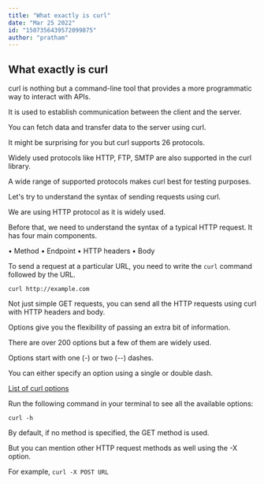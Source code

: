 ```yaml
---
title: "What exactly is curl"
date: "Mar 25 2022"
id: "1507356439572099075"
author: "pratham"
---
```


## What exactly is curl

<Tweet>

curl is nothing but a command-line tool that provides a more programmatic way to interact with APIs.

</Tweet>

<Tweet>

It is used to establish communication between the client and the server.

You can fetch data and transfer data to the server using curl.

</Tweet>

<Tweet>

It might be surprising for you but curl supports 26 protocols.

Widely used protocols like HTTP, FTP, SMTP are also supported in the curl library.

</Tweet>

<Tweet>

A wide range of supported protocols makes curl best for testing purposes.

</Tweet>

<Tweet>

Let's try to understand the syntax of sending requests using curl.

We are using HTTP protocol as it is widely used.

</Tweet>

<Tweet>

Before that, we need to understand the syntax of a typical HTTP request. It has four main components.

• Method
• Endpoint
• HTTP headers
• Body

</Tweet>

<Tweet>

To send a request at a particular URL, you need to write the `curl` command followed by the URL.

```
curl http://example.com
```

</Tweet>

<Tweet>

Not just simple GET requests, you can send all the HTTP requests using curl with HTTP headers and body.

</Tweet>

<Tweet>

Options give you the flexibility of passing an extra bit of information.

There are over 200 options but a few of them are widely used.

Options start with one (-) or two (--) dashes.

</Tweet>

<Tweet>

You can either specify an option using a single or double dash.

[List of curl options](https://gist.github.com/eneko/dc2d8edd9a4b25c5b0725dd123f98b10)

</Tweet>

<Tweet>

Run the following command in your terminal to see all the available options:

`curl -h`

</Tweet>

<Tweet>

By default, if no method is specified, the GET method is used.

But you can mention other HTTP request methods as well using the -X option.

For example, `curl -X POST URL`

</Tweet>
